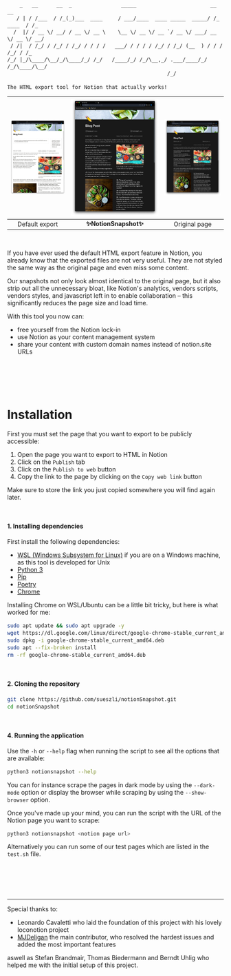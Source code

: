 ```
    _   __      __  _                _____                        __          __
   / | / /___  / /_(_)___  ____     / ___/____  ____ _____  _____/ /_  ____  / /_
  /  |/ / __ \/ __/ / __ \/ __ \    \__ \/ __ \/ __ `/ __ \/ ___/ __ \/ __ \/ __/
 / /|  / /_/ / /_/ / /_/ / / / /   ___/ / / / / /_/ / /_/ (__  ) / / / /_/ / /_
/_/ |_/\____/\__/_/\____/_/ /_/   /____/_/ /_/\__,_/ .___/____/_/ /_/\____/\__/
                                                    /_/

The HTML export tool for Notion that actually works!

```

| <img width="685" src="docs/assets/export.jpeg"> | <img width="685" src="docs/assets/snapshot.jpeg"> | <img width="685" src="docs/assets/original.jpeg"> |
| :---------------------------------------------: | :-----------------------------------------------: | :-----------------------------------------------: |
|                 Default export                  |              **✨NotionSnapshot✨**               |                   Original page                   |

<br>

If you have ever used the default HTML export feature in Notion, you already know that the exported files are not very useful. They are not styled the same way as the original page and even miss some content.

Our snapshots not only look almost identical to the original page, but it also strip out all the unnecessary bloat, like Notion's analytics, vendors scripts, vendors styles, and javascript left in to enable collaboration – this significantly reduces the page size and load time.

With this tool you now can:

-   free yourself from the Notion lock-in
-   use Notion as your content management system
-   share your content with custom domain names instead of notion.site URLs

<br><br><br><br>

# Installation

First you must set the page that you want to export to be publicly accessible:

1. Open the page you want to export to HTML in Notion
2. Click on the `Publish` tab
3. Click on the `Publish to web` button
4. Copy the link to the page by clicking on the `Copy web link` button

Make sure to store the link you just copied somewhere you will find again later.

<br>

#### 1. Installing dependencies

First install the following dependencies:

-   [WSL (Windows Subsystem for Linux)](https://learn.microsoft.com/en-us/windows/wsl/install) if you are on a Windows machine, as this tool is developed for Unix
-   [Python 3](https://www.python.org/downloads/)
-   [Pip](https://pip.pypa.io/en/stable/installation/)
-   [Poetry](https://python-poetry.org/docs/#installing-with-the-official-installer)
-   [Chrome](https://www.google.com/chrome/)

Installing Chrome on WSL/Ubuntu can be a little bit tricky, but here is what worked for me:

```bash
sudo apt update && sudo apt upgrade -y
wget https://dl.google.com/linux/direct/google-chrome-stable_current_amd64.deb
sudo dpkg -i google-chrome-stable_current_amd64.deb
sudo apt --fix-broken install
rm -rf google-chrome-stable_current_amd64.deb
```

<br>

#### 2. Cloning the repository

```bash
git clone https://github.com/sueszli/notionSnapshot.git
cd notionSnapshot
```

<br>

#### 4. Running the application

Use the `-h` or `--help` flag when running the script to see all the options that are available:

```bash
python3 notionsnapshot --help
```

You can for instance scrape the pages in dark mode by using the `--dark-mode` option or display the browser while scraping by using the `--show-browser` option.

Once you've made up your mind, you can run the script with the URL of the Notion page you want to scrape:

```bash
python3 notionsnapshot <notion page url>
```

Alternatively you can run some of our test pages which are listed in the `test.sh` file.

<br><br><br><br>

---

Special thanks to:

-   Leonardo Cavaletti who laid the foundation of this project with his lovely loconotion project
-   [MJDeligan](https://github.com/MJDeligan) the main contributor, who resolved the hardest issues and added the most important features

aswell as Stefan Brandmair, Thomas Biedermann and Berndt Uhlig who helped me with the initial setup of this project.
